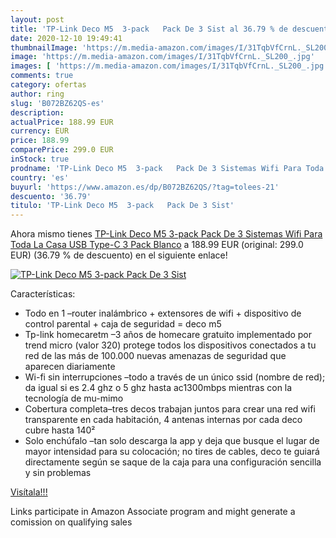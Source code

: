 ```yaml
---
layout: post
title: 'TP-Link Deco M5  3-pack   Pack De 3 Sist al 36.79 % de descuento'
date: 2020-12-10 19:49:41
thumbnailImage: 'https://m.media-amazon.com/images/I/31TqbVfCrnL._SL200_.jpg'
image: 'https://m.media-amazon.com/images/I/31TqbVfCrnL._SL200_.jpg'
images: [ 'https://m.media-amazon.com/images/I/31TqbVfCrnL._SL200_.jpg' ]
comments: true
category: ofertas
author: ring
slug: 'B072BZ62QS-es'
description:
actualPrice: 188.99 EUR
currency: EUR
price: 188.99
comparePrice: 299.0 EUR
inStock: true
prodname: 'TP-Link Deco M5  3-pack   Pack De 3 Sistemas Wifi Para Toda La Casa  USB Type-C  3 Pack  Blanco'
country: 'es'
buyurl: 'https://www.amazon.es/dp/B072BZ62QS/?tag=tolees-21'
descuento: '36.79'
titulo: 'TP-Link Deco M5  3-pack   Pack De 3 Sist'
---
```


Ahora mismo tienes [TP-Link Deco M5  3-pack   Pack De 3 Sistemas Wifi Para Toda La Casa  USB Type-C  3 Pack  Blanco](https://www.amazon.es/dp/B072BZ62QS/?tag=tolees-21) a 188.99 EUR (original: 299.0 EUR) (36.79 %  de descuento) en el siguiente enlace!

[![TP-Link Deco M5  3-pack   Pack De 3 Sist](https://m.media-amazon.com/images/I/31TqbVfCrnL._SL200_.jpg)](https://www.amazon.es/dp/B072BZ62QS/?tag=tolees-21)

Características:

- Todo en 1 –router inalámbrico + extensores de wifi + dispositivo de control parental + caja de seguridad = deco m5
- Tp-link homecaretm –3 años de homecare gratuito implementado por trend micro (valor 320) protege todos los dispositivos conectados a tu red de las más de 100.000 nuevas amenazas de seguridad que aparecen diariamente
- Wi-fi sin interrupciones –todo a través de un único ssid (nombre de red); da igual si es 2.4 ghz o 5 ghz hasta ac1300mbps mientras con la tecnología de mu-mimo
- Cobertura completa–tres decos trabajan juntos para crear una red wifi transparente en cada habitación, 4 antenas internas por cada deco cubre hasta 140²
- Solo enchúfalo –tan solo descarga la app y deja que busque el lugar de mayor intensidad para su colocación; no tires de cables, deco te guiará directamente según se saque de la caja para una configuración sencilla y sin problemas

[Visítala!!!](https://www.amazon.es/dp/B072BZ62QS/?tag=tolees-21)

Links participate in Amazon Associate program and might generate a comission on qualifying sales

